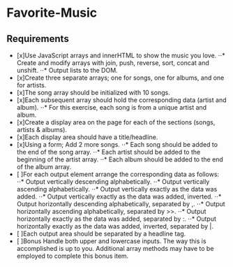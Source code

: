 # Favorite-Music
## Requirements
- [x]Use JavaScript arrays and innerHTML to show the music you love.
 ⋅⋅* Create and modify arrays with join, push, reverse, sort, concat and unshift.
 ⋅⋅* Output lists to the DOM.
- [x]Create three separate arrays; one for songs, one for albums, and one for artists.
- [x]The song array should be initialized with 10 songs.
- [x]Each subsequent array should hold the corresponding data (artist and album).
 ⋅⋅* For this exercise, each song is from a unique artist and album.
- [x]Create a display area on the page for each of the sections (songs, artists & albums).
- [x]Each display area should have a title/headline.
- [x]Using a form; Add 2 more songs.
⋅⋅* Each song should be added to the end of the song array.
⋅⋅* Each artist should be added to the beginning of the artist array.
⋅⋅* Each album should be added to the end of the album array.
- [ ]For each output element arrange the corresponding data as follows:
⋅⋅* Output vertically descending alphabetically.
⋅⋅* Output vertically ascending alphabetically.
⋅⋅* Output vertically exactly as the data was added.
⋅⋅* Output vertically exactly as the data was added, inverted.
⋅⋅* Output horizontally descending alphabetically, separated by ,.
⋅⋅* Output horizontally ascending alphabetically, separated by >>.
⋅⋅* Output horizontally exactly as the data was added, separated by :.
⋅⋅* Output horizontally exactly as the data was added, inverted, separated by |.
- [ ]Each output area should be separated by a headline tag.
- [ ]Bonus
Handle both upper and lowercase inputs. The way this is accomplished is up to you. Additional array methods may have to be employed to complete this bonus item.